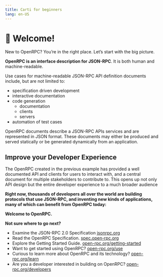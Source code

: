 ```yaml
---
title: Carti for beginners
lang: en-US
---
```


# 👋 Welcome!

New to OpenRPC? You’re in the right place. Let’s start with the big picture.

**OpenRPC is an interface description for JSON-RPC**. It is both human and machine-readable.

Use cases for machine-readable JSON-RPC API definition documents include, but are not limited to:

- specification driven development
- interactive documentation
- code generation
  - documentation
  - clients
  - servers
- automation of test cases

OpenRPC documents describe a JSON-RPC APIs services and are represented in JSON format. These documents may either be produced and served statically or be generated dynamically from an application.

## Improve your Developer Experience

The OpenRPC created in the previous example has provided a well documented API and clients for users to interact with, and a central document for multiple stakeholders to contribute to. This opens up not only API design but the entire developer experience to a much broader audience

**Right now, thousands of developers all over the world are building protocols that use JSON-RPC, and inventing new kinds of applications, many of which can benefit from OpenRPC today:**

**Welcome to OpenRPC.**

**Not sure where to go next?**

- Examine the JSON-RPC 2.0 Specification [jsonrpc.org](https://www.jsonrpc.org/specification)
- Read the OpenRPC Specification. [spec.open-rpc.org](http://spec.open-rpc.org#introduction)
- Explore the Getting Started Guide. [open-rpc.org/getting-started](/getting-started/)
- Want to get started using OpenRPC? [open-rpc.org/use](/use/)
- Curious to learn more about OpenRPC and its technology? [open-rpc.org/learn](/learn/)
- Are you a developer interested in building on OpenRPC? [open-rpc.org/developers](/developers/)


